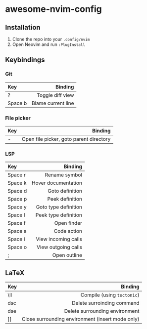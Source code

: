 # awesome-nvim-config

## Installation
1. Clone the repo into your `.config/nvim`
2. Open Neovim and run `:PlugInstall`

## Keybindings

### Git
| Key | Binding |
|:--|--:|
|?|Toggle diff view|
|Space b|Blame current line|

### File picker
| Key | Binding |
|:--|--:|
|-|Open file picker, goto parent directory|

### LSP
| Key | Binding |
|:--|--:|
|Space r|Rename symbol|
|Space k|Hover documentation|
|Space d|Goto definition|
|Space p|Peek definition|
|Space y|Goto type definition|
|Space l|Peek type definition|
|Space f|Open finder|
|Space a|Code action|
|Space i|View incoming calls|
|Space o|View outgoing calls|
|;|Open outline|

## LaTeX
| Key | Binding |
|:--|--:|
|\ll|Compile (using `tectonic`)|
|dsc|Delete surroinding command|
|dse|Delete surrounding environment|
|]]|Close surrounding environment (insert mode only)|

